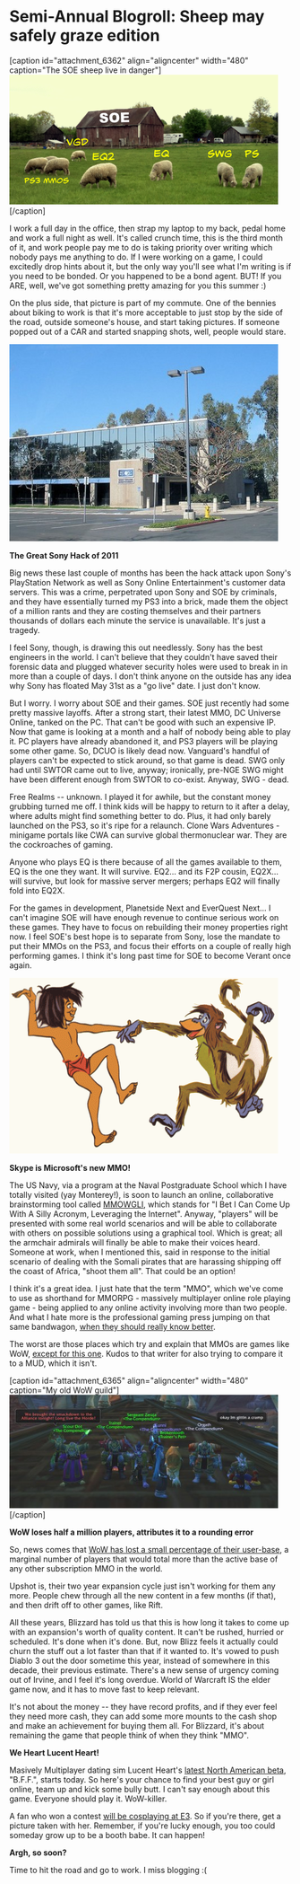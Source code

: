 # Semi-Annual Blogroll: Sheep may safely graze edition

[caption id="attachment\_6362" align="aligncenter" width="480" caption="The SOE sheep live in danger"][![](../uploads/2011/05/sheep2.png "The SOE sheep live in danger")](../uploads/2011/05/sheep2.png)[/caption]

I work a full day in the office, then strap my laptop to my back, pedal home and work a full night as well. It's called crunch time, this is the third month of it, and work people pay me to do is taking priority over writing which nobody pays me anything to do. If I were working on a game, I could excitedly drop hints about it, but the only way you'll see what I'm writing is if you need to be bonded. Or you happened to be a bond agent. BUT! If you ARE, well, we've got something pretty amazing for you this summer :)

On the plus side, that picture is part of my commute. One of the bennies about biking to work is that it's more acceptable to just stop by the side of the road, outside someone's house, and start taking pictures. If someone popped out of a CAR and started snapping shots, well, people would stare.

[![](../uploads/2011/05/sony-online-entertainment-office-480x351.jpg "Sony Online Entertainment")](../uploads/2011/05/sony-online-entertainment-office.jpg)

**The Great Sony Hack of 2011**

Big news these last couple of months has been the hack attack upon Sony's PlayStation Network as well as Sony Online Entertainment's customer data servers. This was a crime, perpetrated upon Sony and SOE by criminals, and they have essentially turned my PS3 into a brick, made them the object of a million rants and they are costing themselves and their partners thousands of dollars each minute the service is unavailable. It's just a tragedy.

I feel Sony, though, is drawing this out needlessly. Sony has the best engineers in the world. I can't believe that they couldn't have saved their forensic data and plugged whatever security holes were used to break in in more than a couple of days. I don't think anyone on the outside has any idea why Sony has floated May 31st as a "go live" date. I just don't know.

But I worry. I worry about SOE and their games. SOE just recently had some pretty massive layoffs. After a strong start, their latest MMO, DC Universe Online, tanked on the PC. That can't be good with such an expensive IP. Now that game is looking at a month and a half of nobody being able to play it. PC players have already abandoned it, and PS3 players will be playing some other game. So, DCUO is likely dead now. Vanguard's handful of players can't be expected to stick around, so that game is dead. SWG only had until SWTOR came out to live, anyway; ironically, pre-NGE SWG might have been different enough from SWTOR to co-exist. Anyway, SWG - dead. 

Free Realms -- unknown. I played it for awhile, but the constant money grubbing turned me off. I think kids will be happy to return to it after a delay, where adults might find something better to do. Plus, it had only barely launched on the PS3, so it's ripe for a relaunch. Clone Wars Adventures - minigame portals like CWA can survive global thermonuclear war. They are the cockroaches of gaming.

Anyone who plays EQ is there because of all the games available to them, EQ is the one they want. It will survive. EQ2... and its F2P cousin, EQ2X... will survive, but look for massive server mergers; perhaps EQ2 will finally fold into EQ2X.

For the games in development, Planetside Next and EverQuest Next... I can't imagine SOE will have enough revenue to continue serious work on these games. They have to focus on rebuilding their money properties right now. I feel SOE's best hope is to separate from Sony, lose the mandate to put their MMOs on the PS3, and focus their efforts on a couple of really high performing games. I think it's long past time for SOE to become Verant once again.

[![](../uploads/2011/05/mowgli-dance-480x313.gif "Mowgli")](../uploads/2011/05/mowgli-dance.gif)

**Skype is Microsoft's new MMO!**

The US Navy, via a program at the Naval Postgraduate School which I have totally visited (yay Monterey!), is soon to launch an online, collaborative brainstorming tool called [MMOWGLI](http://mmowgli.nps.edu/mmowgli), which stands for "I Bet I Can Come Up With A Silly Acronym, Leveraging the Internet". Anyway, "players" will be presented with some real world scenarios and will be able to collaborate with others on possible solutions using a graphical tool. Which is great; all the armchair admirals will finally be able to make their voices heard. Someone at work, when I mentioned this, said in response to the initial scenario of dealing with the Somali pirates that are harassing shipping off the coast of Africa, "shoot them all". That could be an option!

I think it's a great idea. I just hate that the term "MMO", which we've come to use as shorthand for MMORPG - massively multiplayer online role playing game - being applied to any online activity involving more than two people. And what I hate more is the professional gaming press jumping on that same bandwagon, [when they should really know better](http://massively.joystiq.com/2011/05/11/u-s-navy-fights-piracy-with-mmos/).

The worst are those places which try and explain that MMOs are games like WoW, [except for this one](http://techland.time.com/2011/05/11/warcraft-for-real-u-s-navy-launching-mmo-game-to-help-catch-pirates/). Kudos to that writer for also trying to compare it to a MUD, which it isn't.

[caption id="attachment\_6365" align="aligncenter" width="480" caption="My old WoW guild"][![](../uploads/2011/05/57c496b635305b23ef5a52149cfdbbf6-480x202.jpg "My old WoW guild")](../uploads/2011/05/57c496b635305b23ef5a52149cfdbbf6.jpg)[/caption]

**WoW loses half a million players, attributes it to a rounding error**

So, news comes that [WoW has lost a small percentage of their user-base](http://www.pcgamer.com/2011/05/09/world-of-warcraft-subscriptions-decline-slightly-to-11-4-million-worldwide-new-premium-mount-soon/), a marginal number of players that would total more than the active base of any other subscription MMO in the world.

Upshot is, their two year expansion cycle just isn't working for them any more. People chew through all the new content in a few months (if that), and then drift off to other games, like Rift.

All these years, Blizzard has told us that this is how long it takes to come up with an expansion's worth of quality content. It can't be rushed, hurried or scheduled. It's done when it's done. But, now Blizz feels it actually could churn the stuff out a lot faster than that if it wanted to. It's vowed to push Diablo 3 out the door sometime this year, instead of somewhere in this decade, their previous estimate. There's a new sense of urgency coming out of Irvine, and I feel it's long overdue. World of Warcraft IS the elder game now, and it has to move fast to keep relevant.

It's not about the money -- they have record profits, and if they ever feel they need more cash, they can add some more mounts to the cash shop and make an achievement for buying them all. For Blizzard, it's about remaining the game that people think of when they think "MMO".



**We Heart Lucent Heart!**

Masively Multiplayer dating sim Lucent Heart's [latest North American beta](http://www.lucentheart.com/news.aspx?nid=57), "B.F.F.", starts today. So here's your chance to find your best guy or girl online, team up and kick some bully butt. I can't say enough about this game. Everyone should play it. WoW-killer.

A fan who won a contest [will be cosplaying at E3](http://www.lucentheart.com/events/E3_2011_5_3/default.html). So if you're there, get a picture taken with her. Remember, if you're lucky enough, you too could someday grow up to be a booth babe. It can happen!

**Argh, so soon?**

Time to hit the road and go to work. I miss blogging :(

